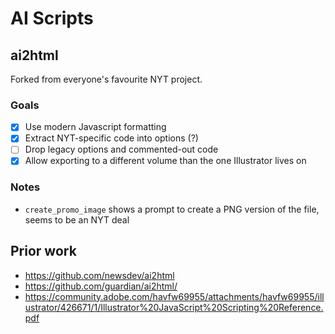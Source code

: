 # AI Scripts

## ai2html

Forked from everyone's favourite NYT project.

### Goals

- [x] Use modern Javascript formatting
- [x] Extract NYT-specific code into options (?)
- [ ] Drop legacy options and commented-out code
- [x] Allow exporting to a different volume than the one Illustrator lives on

### Notes

- `create_promo_image` shows a prompt to create a PNG version of the file, seems to be an NYT deal

## Prior work

- https://github.com/newsdev/ai2html
- https://github.com/guardian/ai2html/
- https://community.adobe.com/havfw69955/attachments/havfw69955/illustrator/426671/1/Illustrator%20JavaScript%20Scripting%20Reference.pdf
